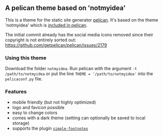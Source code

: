## A pelican theme based on 'notmyidea'

This is a theme for the static site generator [pelican](https://github.com/getpelican/pelican).
It's based on the theme 'notmyidea' which is [included in pelican](https://github.com/getpelican/pelican/tree/master/pelican/themes/notmyidea).

The initial commit already has the social media icons removed since their copyright is not entirely sorted out: https://github.com/getpelican/pelican/issues/2179

### Using this theme
Download the folder `notmyidea`.
Run pelican with the argument `-t /path/to/notmyidea` or put the line `THEME = '/path/to/notmyidea'` into the `pelicaconf.py` file.

### Features
- mobile friendly (but not highly optimized)
- logo and favicon possible
- easy to change colors
- comes with a dark theme (setting can optionally be saved to local storage)
- supports the plugin [`simple-footnotes`](https://github.com/pelican-plugins/simple-footnotes/)